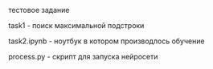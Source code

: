 тестовое задание

task1 - поиск максимальной подстроки 

task2.ipynb - ноутбук в котором производлось обучение

process.py - скрипт для запуска нейросети 
